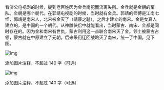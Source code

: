 看济公电视剧的时候，提到老百姓因为金兵南犯而流离失所。金兵就是金朝的军队。金朝是哪个朝代。在郭靖电视剧的时候，当时就有金兵。郭靖的师傅是江南七怪，郭靖是南宋人，北宋被金灭了（靖康之耻），之后才建立的南宋。金是女真人建立的，是中国的一个朝代。从神雕侠侣中就能看出，当时蒙古、南宋、金都是同时存在的。因为金和南宋有世仇，蒙古利用这一点联合南宋灭了金。领土被蒙古占领，蒙古就在中原建立了元朝。后来采用迂回战略灭了南宋，统一了中国。见下图。

![img](https://picx.zhimg.com/80/v2-05871655d09b560bbdecafe10d9fd837_720w.png?source=d16d100b)





添加图片注释，不超过 140 字（可选）

![img](https://picx.zhimg.com/80/v2-0ccfad05cc4e32464ae7ec4f2488fcf2_720w.png?source=d16d100b)





添加图片注释，不超过 140 字（可选）